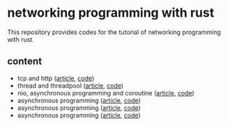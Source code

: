 # networking programming with rust

This repository provides codes for the tutorial of networking programming with rust.

## content

- tcp and http ([article](https://zhuanlan.zhihu.com/p/424265902), [code](./tcp%20and%20http))
- thread and threadpool ([article](), [code](./thread%20and%20threadpool))
- nio, asynchronous programming and coroutine ([article](), [code]())
- asynchronous programming ([article](), [code]())
- asynchronous programming ([article](), [code]())
- asynchronous programming ([article](), [code]())

